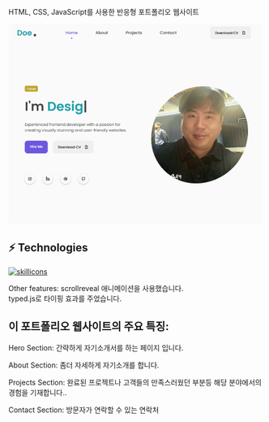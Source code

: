 HTML, CSS, JavaScript를 사용한 반응형 포트폴리오 웹사이트

<img src="./assets/images/main.png" alt="main 캡쳐사진" width="500px" />
    
  ## ⚡ Technologies

[![skillicons](https://skillicons.dev/icons?i=html,css,javascript,scrollreveal,typed.js)](https://skillicons.dev) <br>

Other features:
scrollreveal 애니메이션을 사용했습니다. <br>
typed.js로 타이핑 효과를 주었습니다.

## 이 포트폴리오 웹사이트의 주요 특징:

Hero Section:
간략하게 자기소개서를 하는 페이지 입니다.

About Section:
좀더 자세하게 자기소개를 합니다.

Projects Section:
완료된 프로젝트나 고객들의 만족스러웠던 부분등 해당 분야에서의 경험을 기재합니다..

Contact Section:
방문자가 연락할 수 있는 연락처
